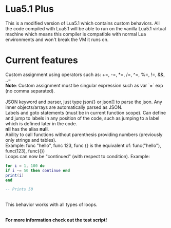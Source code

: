 # Lua5.1 Plus
This is a modified version of Lua5.1 which contains custom behaviors. All the code compiled with Lua5.1 will be able to run on the vanilla Lua5.1 virtual machine which means this compiler is compatible with normal Lua environments and won't break the VM it runs on.
<br>
# Current features
Custom assignment using operators such as: +=, -=, *=, /=, ^=, %=, !=, &&, ..=
<br>
**Note**: Custom assignment must be singular expression such as var `=´ exp (no comma separated).  
<br>
JSON keyword and parser, just type json{} or json[] to parse the json. Any inner objects/arrays are automatically parsed as JSON.
<br>
Labels and goto statements (must be in current function scope). Can define and jump to labels in any position of the code, such as jumping to a label which is defined later in the code.
<br>
**nil** has the alias **null**.
<br>
Ability to call functions without parenthesis providing numbers (previously only strings and tables).
<br>
Example: func "hello", func 123, func {} is the equivalent of: func("hello"), func(123), func({})
<br>
Loops can now be "continued" (with respect to condition). Example:<br>
```lua
for i = 1, 100 do
if i ~= 50 then continue end
print(i)
end

-- Prints 50
```
<br>This behavior works with all types of loops.

<br>**For more information check out the test script!**
